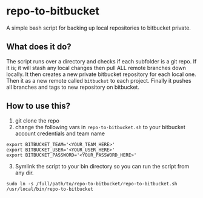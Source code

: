 repo-to-bitbucket
==========
A simple bash script for backing up local repositories to bitbucket private.

What does it do?
-----
The script runs over a directory and checks if each subfolder is a git repo. If it is; it will stash any local changes then pull ALL remote branches down locally. It then creates a new private bitbucket repository for each local one. Then it as a new remote called `bitbucket` to each project. Finally it pushes all branches and tags to new repository on bitbucket.

How to use this?
-----
1. git clone the repo
2. change the following vars in `repo-to-bitbucket.sh` to your bitbucket account credentials and team name
```
export BITBUCKET_TEAM='<YOUR_TEAM_HERE>'
export BITBUCKET_USER='<YOUR_USER_HERE>'
export BITBUCKET_PASSWORD='<YOUR_PASSWORD_HERE>'
```
3. Symlink the script to your bin directory so you can run the script from any dir.
```
sudo ln -s /full/path/to/repo-to-bitbucket/repo-to-bitbucket.sh /usr/local/bin/repo-to-bitbucket
```
